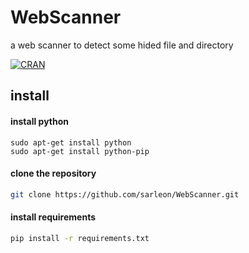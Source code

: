 # WebScanner
a web scanner to detect some hided file and directory 


[![CRAN](https://img.shields.io/cran/l/devtools.svg)]()



## install

#### install python
```
sudo apt-get install python
sudo apt-get install python-pip
```
#### clone the repository
``` bash
git clone https://github.com/sarleon/WebScanner.git

```
#### install requirements
``` bash
pip install -r requirements.txt

```